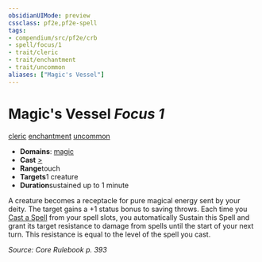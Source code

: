 ```yaml
---
obsidianUIMode: preview
cssclass: pf2e,pf2e-spell
tags:
- compendium/src/pf2e/crb
- spell/focus/1
- trait/cleric
- trait/enchantment
- trait/uncommon
aliases: ["Magic's Vessel"]
---
```

# Magic's Vessel *Focus 1*   
[cleric](rules/traits/cleric.md)  [enchantment](rules/traits/enchantment.md)  [uncommon](rules/traits/uncommon.md)  

- **Domains**: [magic](compendium/setting/domains.md#Magic)
- **Cast** [>](rules/core-rulebook/chapter-9-playing-the-game.md#Actions "Single Action") 
- **Range**touch
- **Targets**1 creature
- **Duration**sustained up to 1 minute

A creature becomes a receptacle for pure magical energy sent by your deity. The target gains a +1 status bonus to saving throws. Each time you [Cast a Spell](rules/actions/cast-a-spell.md) from your spell slots, you automatically Sustain this Spell and grant its target resistance to damage from spells until the start of your next turn. This resistance is equal to the level of the spell you cast.

*Source: Core Rulebook p. 393*